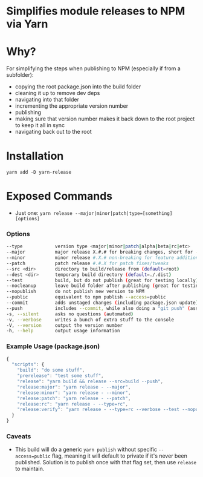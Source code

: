 Simplifies module releases to NPM via Yarn
===

# Why?
For simplifying the steps when publishing to NPM (especially if from a subfolder):
- copying the root package.json into the build folder
- cleaning it up to remove dev deps
- navigating into that folder
- incrementing the appropriate version number
- publishing
- making sure that version number makes it back down to the root project to keep it all in sync
- navigating back out to the root

# Installation
```
yarn add -D yarn-release
```

# Exposed Commands
- Just one: `yarn release --major|minor|patch|type=[something] [options]`

### Options
```bash
--type            version type <major|minor|patch|alpha|beta|rc|etc>
--major           major release X.#.# for breaking changes, short for --type=major
--minor           minor release #.X.# non-breaking for feature additions
--patch           patch release #.#.X for patch fixes/tweaks
--src <dir>       directory to build/release from (default=root)
--dest <dir>      temporary build directory (default=./.dist)
--test            build, but do not publish (great for testing locally)
--nocleanup       leave build folder after publishing (great for testing locally)
--nopublish       do not publish new version to NPM
--public          equivalent to npm publish --access=public
--commit          adds unstaged changes (including package.json update) to git and commits
--push            includes --commit, while also doing a "git push" (assumes ref has been set up)
-s, --silent      asks no questions (automated)
-v, --verbose     writes a bunch of extra stuff to the console
-V, --version     output the version number
-h, --help        output usage information
```

### Example Usage (package.json)
```js
{
  "scripts": {
    "build": "do some stuff",
    "prerelease": "test some stuff",
    "release": "yarn build && release --src=build --push",
    "release:major": "yarn release - --major",
    "release:minor": "yarn release - --minor",
    "release:patch": "yarn release - --patch",
    "release:rc": "yarn release - --type=rc",
    "release:verify": "yarn release - --type=rc --verbose --test --nopublish --nocleanup"
  }
}
```

### Caveats
- This build will do a generic `yarn publish` without specific `--access=public` flag,
meaning it will default to private if it's never been published.  Solution is to publish once with that
flag set, then use `release` to maintain.
